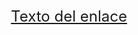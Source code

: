 <div style="display: flex; justify-content: center;">
    <p style="font-size: 24px;"><a href="https://ikaroyo.github.io/TF-Web-II-FrontEnd/index.html#catalogo">Texto del enlace</a></p>
</div>
